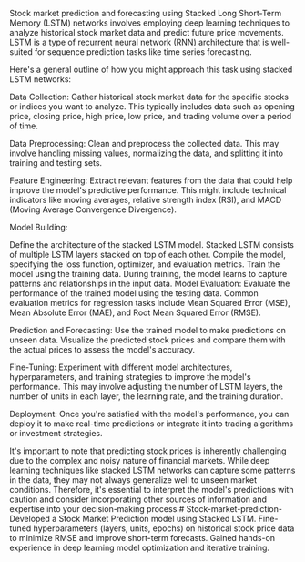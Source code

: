 Stock market prediction and forecasting using Stacked Long Short-Term Memory (LSTM) networks involves employing deep learning techniques to analyze historical stock market data and predict future price movements. LSTM is a type of recurrent neural network (RNN) architecture that is well-suited for sequence prediction tasks like time series forecasting.

Here's a general outline of how you might approach this task using stacked LSTM networks:

Data Collection: Gather historical stock market data for the specific stocks or indices you want to analyze. This typically includes data such as opening price, closing price, high price, low price, and trading volume over a period of time.

Data Preprocessing: Clean and preprocess the collected data. This may involve handling missing values, normalizing the data, and splitting it into training and testing sets.

Feature Engineering: Extract relevant features from the data that could help improve the model's predictive performance. This might include technical indicators like moving averages, relative strength index (RSI), and MACD (Moving Average Convergence Divergence).

Model Building:

Define the architecture of the stacked LSTM model. Stacked LSTM consists of multiple LSTM layers stacked on top of each other.
Compile the model, specifying the loss function, optimizer, and evaluation metrics.
Train the model using the training data. During training, the model learns to capture patterns and relationships in the input data.
Model Evaluation: Evaluate the performance of the trained model using the testing data. Common evaluation metrics for regression tasks include Mean Squared Error (MSE), Mean Absolute Error (MAE), and Root Mean Squared Error (RMSE).

Prediction and Forecasting: Use the trained model to make predictions on unseen data. Visualize the predicted stock prices and compare them with the actual prices to assess the model's accuracy.

Fine-Tuning: Experiment with different model architectures, hyperparameters, and training strategies to improve the model's performance. This may involve adjusting the number of LSTM layers, the number of units in each layer, the learning rate, and the training duration.

Deployment: Once you're satisfied with the model's performance, you can deploy it to make real-time predictions or integrate it into trading algorithms or investment strategies.

It's important to note that predicting stock prices is inherently challenging due to the complex and noisy nature of financial markets. While deep learning techniques like stacked LSTM networks can capture some patterns in the data, they may not always generalize well to unseen market conditions. Therefore, it's essential to interpret the model's predictions with caution and consider incorporating other sources of information and expertise into your decision-making process.# Stock-market-prediction-
Developed a Stock Market Prediction model using Stacked LSTM. Fine-tuned hyperparameters (layers, units, epochs) on historical stock price data to minimize RMSE and improve short-term forecasts. Gained hands-on experience in deep learning model optimization and iterative training.
